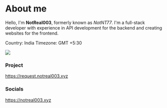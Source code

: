 # About me
Hello, I'm **NotReal003**, formerly known as *NotNT77*. I'm a full-stack developer with experience in API development for the backend and creating websites for the frontend.

Country: India
Timezone: GMT +5:30

![](https://komarev.com/ghpvc/?username=NotReal003&color=orange&style=for-the-badge)

### Project

https://request.notreal003.xyz

### Socials
https://notreal003.xyz
